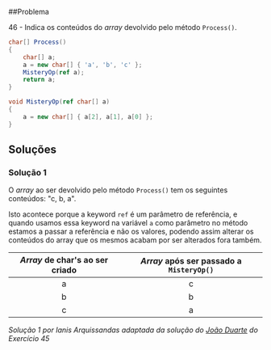 ##Problema

46 - Indica os conteúdos do  _array_ devolvido pelo método `Process()`.

```cs
char[] Process()
{
    char[] a;
    a = new char[] { 'a', 'b', 'c' };
    MisteryOp(ref a);
    return a;
}

void MisteryOp(ref char[] a)
{
    a = new char[] { a[2], a[1], a[0] };
}
```

## Soluções

### Solução 1


O _array_ ao ser devolvido pelo método `Process()` tem os seguintes conteúdos:
"c, b, a". 

Isto acontece porque a keyword `ref` é um parâmetro de referência, e quando 
usamos essa keyword na variável `a` como parâmetro no método estamos a passar a 
referência e não os valores, podendo assim alterar os conteúdos do array que os 
mesmos acabam por ser alterados fora também.

| _Array_ de char's ao ser criado | _Array_ após ser passado a `MisteryOp()` |
| :---: | :---: |
| a | c |
| b | b |
| c | a |

*Solução 1 por Ianis Arquissandas adaptada da solução do 
[João Duarte](https://github.com/JoaoAlexandreDuarte) do Exercício 45*